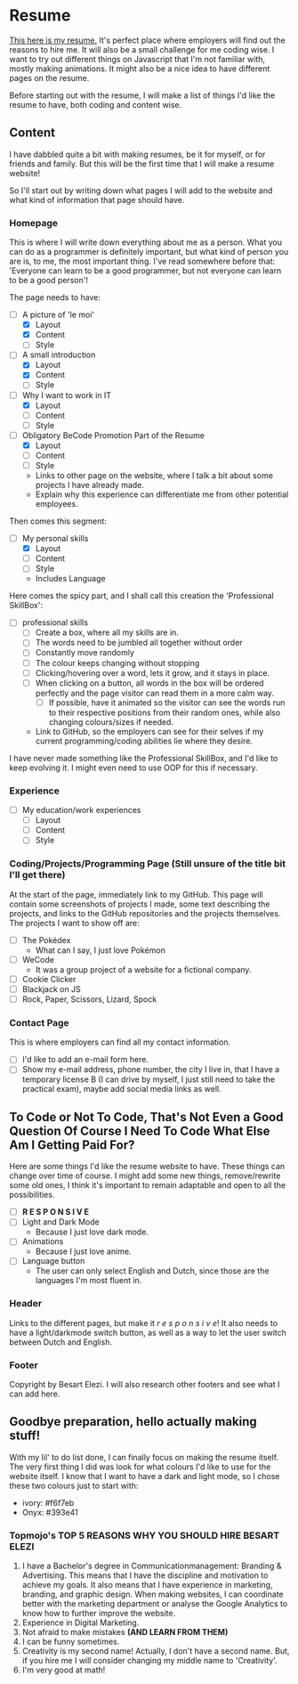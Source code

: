 # Resume
[This here is my resume.](https://besartelezi.github.io/portfolio/) 
It's perfect place where employers will find out the reasons to hire me.
It will also be a small challenge for me coding wise.
I want to try out different things on Javascript that I'm not familiar with, mostly making animations.
It might also be a nice idea to have different pages on the resume.

Before starting out with the resume, I will make a list of things I'd like the resume to have, both coding and content wise.

## Content 
I have dabbled quite a bit with making resumes, be it for myself, or for friends and family.
But this will be the first time that I will make a resume website!

So I'll start out by writing down what pages I will add to the website and what kind of information that page should have.

### Homepage
This is where I will write down everything about me as a person. 
What you can do as a programmer is definitely important, but what kind of person you are is, to me, the most important thing.
I've read somewhere before that: 'Everyone can learn to be a good programmer, but not everyone can learn to be a good person'!

The page needs to have:
- [ ] A picture of 'le moi'
    - [x] Layout
    - [x] Content
    - [ ] Style
- [ ] A small introduction
    - [x] Layout
    - [x] Content
    - [ ] Style
- [ ] Why I want to work in IT
    - [x] Layout
    - [ ] Content
    - [ ] Style
- [ ] Obligatory BeCode Promotion Part of the Resume
    - [x] Layout
    - [ ] Content
    - [ ] Style
  - Links to other page on the website, where I talk a bit about some projects I have already made. 
  - Explain why this experience can differentiate me from other potential employees.

Then comes this segment:
- [ ] My personal skills
    - [x] Layout
    - [ ] Content
    - [ ] Style
    - Includes Language

Here comes the spicy part, and I shall call this creation the 'Professional SkillBox':
- [ ] professional skills
  - [ ] Create a box, where all my skills are in.
  - [ ] The words need to be jumbled all together without order
  - [ ] Constantly move randomly
  - [ ] The colour keeps changing without stopping
  - [ ] Clicking/hovering over a word, lets it grow, and it stays in place.
  - [ ] When clicking on a button, all words in the box will be ordered perfectly and the page visitor can read them in a more calm way.
    - [ ] If possible, have it animated so the visitor can see the words run to their respective positions from their random ones, while also changing colours/sizes if needed.
  - Link to GitHub, so the employers can see for their selves if my current programming/coding abilities lie where they desire.

I have never made something like the Professional SkillBox, and I'd like to keep evolving it.
I might even need to use OOP for this if necessary.


### Experience
- [ ] My education/work experiences
    - [ ] Layout
    - [ ] Content
    - [ ] Style

### Coding/Projects/Programming Page (Still unsure of the title bit I'll get there)
At the start of the page, immediately link to my GitHub.
This page will contain some screenshots of projects I made, some text describing the projects, and links to the GitHub repositories and the projects themselves.
The projects I want to show off are:

- [ ] The Pokédex
  - What can I say, I just love Pokémon
- [ ] WeCode
  - It was a group project of a website for a fictional company.
- [ ] Cookie Clicker
- [ ] Blackjack on JS
- [ ] Rock, Paper, Scissors, Lizard, Spock

### Contact Page
This is where employers can find all my contact information.

- [ ] I'd like to add an e-mail form here.
- [ ] Show my e-mail address, phone number, the city I live in, that I have a temporary license B (I can drive by myself, I just still need to take the practical exam), maybe add social media links as well.

## To Code or Not To Code, That's Not Even a Good Question Of Course I Need To Code What Else Am I Getting Paid For?
Here are some things I'd like the resume website to have.
These things can change over time of course.
I might add some new things, remove/rewrite some old ones, I think it's important to remain adaptable and open to all the possibilities.

- [ ] **R E S P O N S I V E**
- [ ] Light and Dark Mode
  - Because I just love dark mode.
- [ ] Animations
  - Because I just love anime.
- [ ] Language button
  - The user can only select English and Dutch, since those are the languages I'm most fluent in.

### Header
Links to the different pages, but make it *r e s p o n s i v e*!
It also needs to have a light/darkmode switch button, as well as a way to let the user switch between Dutch and English.
### Footer
Copyright by Besart Elezi.
I will also research other footers and see what I can add here.

## Goodbye preparation, hello actually making stuff!
With my lil' to do list done, I can finally focus on making the resume itself.
The very first thing I did was look for what colours I'd like to use for the website itself.
I know that I want to have a dark and light mode, so I chose these two colours just to start with:
* ivory: #f6f7eb
* Onyx: #393e41


### Topmojo's TOP 5 REASONS WHY YOU SHOULD HIRE BESART ELEZI
1. I have a Bachelor's degree in Communicationmanagement: Branding & Advertising.
   This means that I have the discipline and motivation to achieve my goals. 
   It also means that I have experience in marketing, branding, and graphic design.
   When making websites, I can coordinate better with the marketing department or analyse the Google Analytics to know how to further improve the website.
2. Experience in Digital Marketing.
3. Not afraid to make mistakes **(AND LEARN FROM THEM)**
4. I can be funny sometimes.
5. Creativity is my second name!
   Actually, I don't have a second name.
   But, if you hire me I will consider changing my middle name to 'Creativity'.
6. I'm very good at math!

